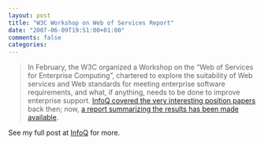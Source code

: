 ```yaml
---
layout: post
title: "W3C Workshop on Web of Services Report"
date: "2007-06-09T19:51:00+01:00"
comments: false
categories: 
---
```


<blockquote>
<p>In February, the W3C organized a Workshop on the &#8220;Web of Services for Enterprise Computing&#8221;, chartered to explore the suitability of Web services and Web standards for meeting enterprise software requirements, and what, if anything, needs to be done to improve enterprise support. <a href="http://www.infoq.com/news/2007/01/w3c-ws-workshop">InfoQ covered the very interesting position papers</a> back then; now, <a href="http://www.w3.org/2007/04/wsec_report">a report summarizing the results has been made available</a>.</p>
</blockquote>

<p>See my full post at <a href="http://www.infoq.com/news/2007/06/w3c-ws-web-of-services-report">InfoQ</a> for more.</p>


